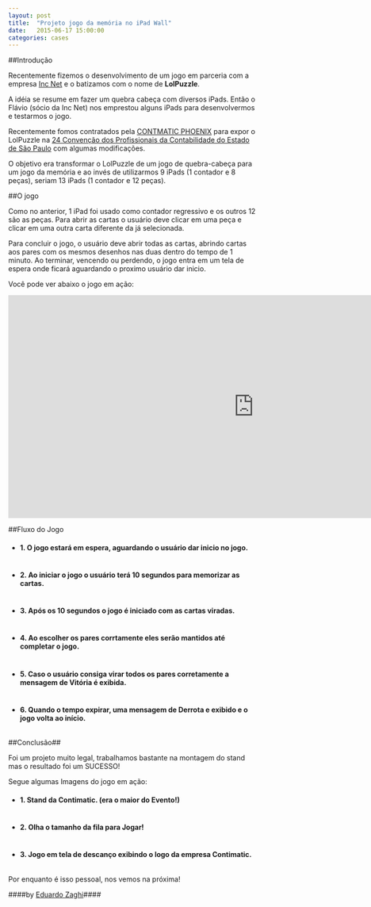 ```yaml
---
layout: post
title:  "Projeto jogo da memória no iPad Wall"
date:   2015-06-17 15:00:00
categories: cases
---
```


##Introdução

Recentemente fizemos o desenvolvimento de um jogo em parceria com a empresa [Inc Net](http://www.incnet.com.br) e o batizamos com o nome de **LolPuzzle**. 

A idéia se resume em fazer um quebra cabeça com diversos iPads. Então o Flávio (sócio da Inc Net) nos emprestou alguns iPads para desenvolvermos e testarmos o jogo. 

Recentemente fomos contratados pela [CONTMATIC PHOENIX](http://www.contmatic.com.br) para expor o LolPuzzle na [24 Convenção dos Profissionais da Contabilidade do Estado de São Paulo](http://www.convecon.com.br/) com algumas modificações. 

O objetivo era transformar o LolPuzzle de um jogo de quebra-cabeça para um jogo da memória e ao invés de utilizarmos 9 iPads (1 contador e 8 peças), seriam 13 iPads (1 contador e 12 peças).

##O jogo

Como no anterior, 1 iPad foi usado como contador regressivo e os outros 12 são as peças. Para abrir as cartas o usuário deve clicar em uma peça e clicar em uma outra carta diferente da já selecionada.

Para concluir o jogo, o usuário deve abrir todas as cartas, abrindo cartas aos pares com os mesmos desenhos nas duas dentro do tempo de 1 minuto. Ao terminar, vencendo ou perdendo, o jogo entra em um tela de espera onde ficará aguardando o proximo usuário dar inicio.

Você pode ver abaixo o jogo em ação:

<iframe width="990" height="450" src="https://www.youtube.com/embed/jx-73YqXyWo" frameborder="0" allowfullscreen></iframe>

##Fluxo do Jogo

<section class='gallery'>
  <ul>
    <li class='gallery-thumb'>
      <h4>1. O jogo estará em espera, aguardando o usuário dar inicio no jogo. </h4>
      <a href="/assets/cases/memory_game/01.jpg" rel="case" title="O jogo estará em espera, aguardando o usuário dar inicio no jogo."> <img src="/assets/cases/memory_game/01.jpg" alt=""></a>
    </li>
    <li class='gallery-thumb'>
      <h4>2. Ao iniciar o jogo o usuário terá 10 segundos para memorizar as cartas. </h4>
      <a href="/assets/cases/memory_game/02.jpg" rel="case" title="Ao iniciar o jogo o usuário terá 10 segundos para memorizar as cartas."> <img src="/assets/cases/memory_game/02.jpg" alt=""></a>
    </li>
    <li class='gallery-thumb'>
      <h4>3. Após os 10 segundos o jogo é iniciado com as cartas viradas. </h4>
      <a href="/assets/cases/memory_game/03.jpg" rel="case" title="Após os 10 segundos o jogo é iniciado com as cartas viradas."> <img src="/assets/cases/memory_game/03.jpg" alt=""></a>
    </li>
    <li class='gallery-thumb'>
      <h4>4. Ao escolher os pares corrtamente eles serão mantidos até completar o jogo.</h4>
      <a href="/assets/cases/memory_game/04.jpg" rel="case" title="Ao escolher os pares corrtamente eles serão mantidos até completar o jogo."> <img src="/assets/cases/memory_game/04.jpg" alt=""></a>
    </li>
    <li class='gallery-thumb'>
      <h4>5. Caso o usuário consiga virar todos os pares corretamente a mensagem de Vitória é exibida. </h4>
      <a href="/assets/cases/memory_game/05.jpg" rel="case" title="Caso o usuário consiga virar todos os pares corretamente a mensagem de Vitória é exibida."> <img src="/assets/cases/memory_game/05.jpg" alt=""></a>
    </li>
    <li class='gallery-thumb'>
      <h4>6. Quando o tempo expirar, uma mensagem de Derrota e exibido e o jogo volta ao início. </h4>
      <a href="/assets/cases/memory_game/06.jpg" rel="case" title="Quando o tempo expirar, uma mensagem de Derrota e exibido e o jogo volta ao início."> <img src="/assets/cases/memory_game/06.jpg" alt=""></a>
    </li>
  </ul>
</section>

##Conclusão##

Foi um projeto muito legal, trabalhamos bastante na montagem do stand mas o resultado foi um SUCESSO!  

Segue algumas Imagens do jogo em ação:

<section class='gallery'>
  <ul>
    <li class='gallery-thumb'>
      <h4>1. Stand da Contimatic. (era o maior do Evento!)  </h4>
      <a href="/assets/cases/memory_game/07.jpg" rel="case" title="Stand da Contimatic. (era o maior do Evento!) "> <img src="/assets/cases/memory_game/07.jpg" alt=""></a>
    </li>
    <li class='gallery-thumb'>
      <h4>2. Olha o tamanho da fila para Jogar!  </h4>
      <a href="/assets/cases/memory_game/08.jpg" rel="case" title="Olha o tamanho da fila para Jogar! "> <img src="/assets/cases/memory_game/08.jpg" alt=""></a>
    </li>
    <li class='gallery-thumb'>
      <h4>3. Jogo em tela de descanço exibindo o logo da empresa Contimatic. </h4>
      <a href="/assets/cases/memory_game/09.jpg" rel="case" title="Jogo em tela de descanço exibindo o logo da empresa Contimatic."> <img src="/assets/cases/memory_game/09.jpg" alt=""></a>
    </li>
  </ul>
</section>

Por enquanto é isso pessoal, nos vemos na próxima!

####by [Eduardo Zaghi](http://twitter.com/eduzera)####